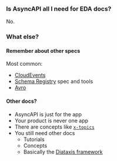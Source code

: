 ### Is AsyncAPI all I need for EDA docs?

No.

### What else?

#### Remember about other specs

Most common:

- [CloudEvents](https://github.com/cloudevents/spec)
- [Schema Registry](https://github.com/cloudevents/spec/blob/main/schemaregistry/spec.md) spec and tools
- [Avro](https://avro.apache.org/)

#### Other docs?

- AsyncAPI is just for the app
- Your product is never one app
- There are concepts like [`x-topics`](https://help.bump.sh/markdown-support#adding-topics-to-your-documentation)
- You still need other docs
  - Tutorials
  - Concepts
  - Basically the [Diataxis framework](https://diataxis.fr/)

